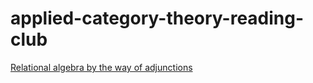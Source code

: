 # applied-category-theory-reading-club

[Relational algebra by the way of adjunctions](docs/adjunction/README.MD)
